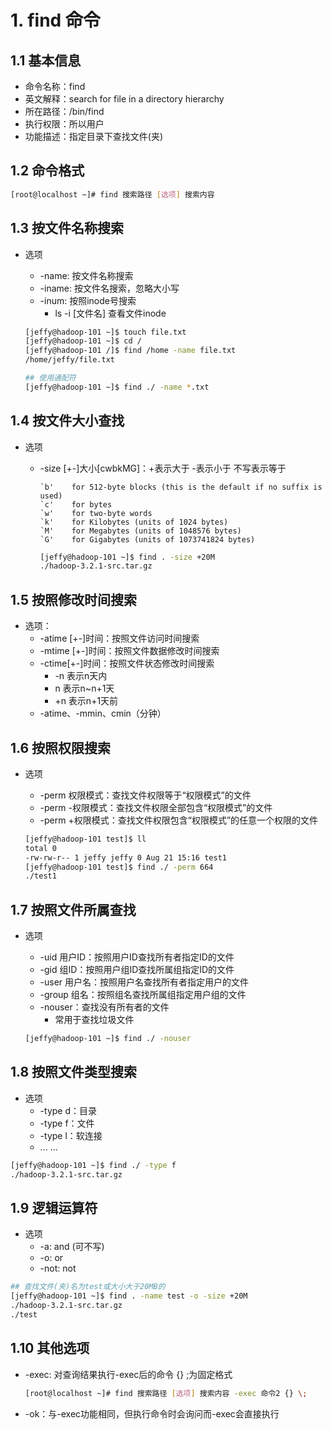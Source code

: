 # 1. find 命令

## 1.1 基本信息

- 命令名称：find
- 英文解释：search for file in a directory hierarchy
- 所在路径：/bin/find
- 执行权限：所以用户
- 功能描述：指定目录下查找文件(夹)

## 1.2 命令格式

```bash
[root@localhost ~]# find 搜索路径 [选项] 搜索内容
```

## 1.3 按文件名称搜索

- 选项

  - -name: 按文件名称搜索
  - -iname: 按文件名搜索，忽略大小写
  - -inum: 按照inode号搜索
    - ls -i [文件名]  查看文件inode

  ```bash
  [jeffy@hadoop-101 ~]$ touch file.txt
  [jeffy@hadoop-101 ~]$ cd /
  [jeffy@hadoop-101 /]$ find /home -name file.txt
  /home/jeffy/file.txt
  
  ## 使用通配符
  [jeffy@hadoop-101 ~]$ find ./ -name *.txt
  ```

## 1.4 按文件大小查找

- 选项

  - -size [+-]大小[cwbkMG]：+表示大于 -表示小于 不写表示等于

    ```
    `b'    for 512-byte blocks (this is the default if no suffix is used)
    `c'    for bytes
    `w'    for two-byte words
    `k'    for Kilobytes (units of 1024 bytes)
    `M'    for Megabytes (units of 1048576 bytes)
    `G'    for Gigabytes (units of 1073741824 bytes)
    ```

    ```bash
    [jeffy@hadoop-101 ~]$ find . -size +20M
    ./hadoop-3.2.1-src.tar.gz
    ```

## 1.5 按照修改时间搜索

- 选项：
  - -atime [+-]时间：按照文件访问时间搜索
  - -mtime [+-]时间：按照文件数据修改时间搜索
  - -ctime[+-]时间：按照文件状态修改时间搜索
    - -n 表示n天内
    - n 表示n~n+1天
    - +n 表示n+1天前
  - -atime、-mmin、cmin（分钟）

## 1.6 按照权限搜索

- 选项

  - -perm 权限模式：查找文件权限等于“权限模式”的文件
  - -perm -权限模式：查找文件权限全部包含“权限模式”的文件
  - -perm +权限模式：查找文件权限包含“权限模式”的任意一个权限的文件

  ```bash
  [jeffy@hadoop-101 test]$ ll
  total 0
  -rw-rw-r-- 1 jeffy jeffy 0 Aug 21 15:16 test1
  [jeffy@hadoop-101 test]$ find ./ -perm 664
  ./test1
  ```

## 1.7 按照文件所属查找

- 选项

  - -uid 用户ID：按照用户ID查找所有者指定ID的文件
  - -gid 组ID：按照用户组ID查找所属组指定ID的文件
  - -user 用户名：按照用户名查找所有者指定用户的文件
  - -group 组名：按照组名查找所属组指定用户组的文件
  - -nouser：查找没有所有者的文件
    - 常用于查找垃圾文件

  ```bash
  [jeffy@hadoop-101 ~]$ find ./ -nouser
  ```

## 1.8 按照文件类型搜索

- 选项
  - -type d：目录
  - -type f：文件
  - -type l：软连接
  - ... ...

```bash
[jeffy@hadoop-101 ~]$ find ./ -type f
./hadoop-3.2.1-src.tar.gz
```

## 1.9 逻辑运算符

- 选项
  - -a: and (可不写)
  - -o: or
  - -not: not

```bash
## 查找文件(夹)名为test或大小大于20MB的
[jeffy@hadoop-101 ~]$ find . -name test -o -size +20M
./hadoop-3.2.1-src.tar.gz
./test
```

## 1.10 其他选项

- -exec: 对查询结果执行-exec后的命令 {} \;为固定格式

  ```bash
  [root@localhost ~]# find 搜索路径 [选项] 搜索内容 -exec 命令2 {} \;
  ```

- -ok：与-exec功能相同，但执行命令时会询问而-exec会直接执行